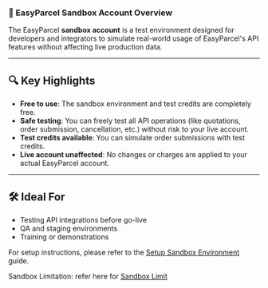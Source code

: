 ### 🧪 EasyParcel Sandbox Account Overview

The EasyParcel **sandbox account** is a test environment designed for developers and integrators to simulate real-world usage of EasyParcel's API features without affecting live production data.

---

## 🔍 Key Highlights

* **Free to use**: The sandbox environment and test credits are completely free.
* **Safe testing**: You can freely test all API operations (like quotations, order submission, cancellation, etc.) without risk to your live account.
* **Test credits available**: You can simulate order submissions with test credits.
* **Live account unaffected**: No changes or charges are applied to your actual EasyParcel account.

---

## 🛠️ Ideal For

* Testing API integrations before go-live
* QA and staging environments
* Training or demonstrations

For setup instructions, please refer to the [Setup Sandbox Environment](./setup%20sandbox%20environment.md) guide.

Sandbox Limitation:
refer here for [Sandbox Limit](./sandbox%20limitations.md) 
